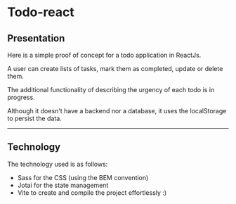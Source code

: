 # Todo-react

## Presentation

Here is a simple proof of concept for a todo application in ReactJs.

A user can create lists of tasks, mark them as completed, update or delete them.

The additional functionality of describing the urgency of each todo is in progress.

Although it doesn't have a backend nor a database, it uses the localStorage to persist the data.

___

## Technology

The technology used is as follows:

* Sass for the CSS (using the BEM convention)
* Jotai for the state management
* Vite to create and compile the project effortlessly :)


